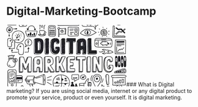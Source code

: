 # Digital-Marketing-Bootcamp
<img src ="https://github.com/NishitaErvantikar9/Digital-Marketing-Bootcamp/blob/main/RESOURCES/Images/images.jpg">### What is Digital marketing?
If you are using social media, internet or any digital product to promote your service, product or even yourself. It is digital marketing. 
